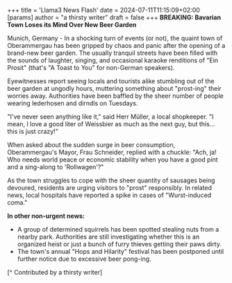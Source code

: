+++
title = 'Llama3 News Flash'
date = 2024-07-11T11:15:09+02:00
[params]
  author = "a thirsty writer"
draft = false
+++
**BREAKING: Bavarian Town Loses its Mind Over New Beer Garden**

Munich, Germany - In a shocking turn of events (or not), the quaint town 
of Oberammergau has been gripped by chaos and panic after the opening of a 
brand-new beer garden. The usually tranquil streets have been filled with 
the sounds of laughter, singing, and occasional karaoke renditions of "Ein 
Prosit" (that's "A Toast to You" for non-German speakers).

Eyewitnesses report seeing locals and tourists alike stumbling out of the 
beer garden at ungodly hours, muttering something about "prost-ing" their 
worries away. Authorities have been baffled by the sheer number of people 
wearing lederhosen and dirndls on Tuesdays.

"I've never seen anything like it," said Herr Müller, a local shopkeeper. 
"I mean, I love a good liter of Weissbier as much as the next guy, but 
this... this is just crazy!"

When asked about the sudden surge in beer consumption, Oberammergau's 
Mayor, Frau Schneider, replied with a chuckle: "Ach, ja! Who needs world 
peace or economic stability when you have a good pint and a sing-along to 
'Rollwagen'?"

As the town struggles to cope with the sheer quantity of sausages being 
devoured, residents are urging visitors to "prost" responsibly. In related 
news, local hospitals have reported a spike in cases of "Wurst-induced 
coma."

**In other non-urgent news:**

* A group of determined squirrels has been spotted stealing nuts from a 
nearby park. Authorities are still investigating whether this is an 
organized heist or just a bunch of furry thieves getting their paws dirty.
* The town's annual "Hops and Hilarity" festival has been postponed until 
further notice due to excessive beer pong-ing.

[^ Contributed by a thirsty writer]
